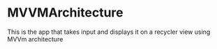 # MVVMArchitecture
This is the app that takes input and displays it on a recycler view using MVVm architecture
